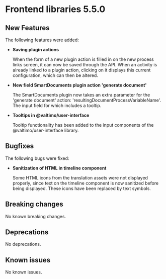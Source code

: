 # Frontend libraries 5.5.0

## New Features

The following features were added:

* **Saving plugin actions**

  When the form of a new plugin action is filled in on the new process links screen, it can now be saved through the API. When an activity is already linked to a plugin action, clicking on it displays this current configuration, which can then be altered.

* **New field SmartDocuments plugin action 'generate document'**

  The SmartDocuments plugin now takes an extra parameter for the 'generate document' action: 'resultingDocumentProcessVariableName'. The input field for which includes a tooltip.

* **Tooltips in @valtimo/user-interface**

  Tooltip functionality has been added to the input components of the @valtimo/user-interface library.


## Bugfixes

The following bugs were fixed:

* **Sanitization of HTML in timeline component**

  Some HTML icons from the translation assets were not displayed properly, since text on the timeline component is now sanitized before being displayed. These icons have been replaced by text symbols.

## Breaking changes

No known breaking changes.

## Deprecations

No deprecations.

## Known issues

No known issues.
